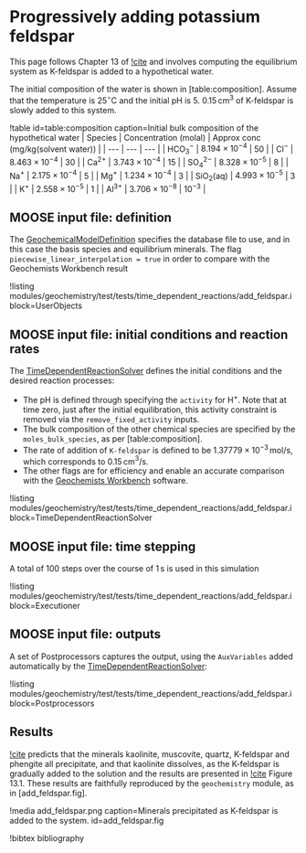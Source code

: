 # Progressively adding potassium feldspar

This page follows Chapter 13 of [!cite](bethke_2007) and involves computing the equilibrium system as K-feldspar is added to a hypothetical water.

The initial composition of the water is shown in [table:composition].  Assume that the temperature is 25$^{\circ}$C and the initial pH is 5.  $0.15\,$cm$^{3}$ of K-feldspar is slowly added to this system.

!table id=table:composition caption=Initial bulk composition of the hypothetical water
| Species | Concentration (molal) | Approx conc (mg/kg(solvent water)) |
| --- | --- | --- |
| HCO$_{3}^{-}$ | $8.194\times 10^{-4}$ | 50 |
| Cl$^{-}$ | $8.463\times 10^{-4}$ | 30 |
| Ca$^{2+}$ | $3.743\times 10^{-4}$ | 15 |
| SO$_{4}^{2-}$ | $8.328\times 10^{-5}$ | 8 |
| Na$^{+}$ | $2.175\times 10^{-4}$ | 5 |
| Mg$^{+}$ | $1.234\times 10^{-4}$ | 3 |
| SiO$_{2}$(aq) | $4.993\times 10^{-5}$ | 3 |
| K$^{+}$ | $2.558\times 10^{-5}$ | 1 |
| Al$^{3+}$ | $3.706\times 10^{-8}$ | $10^{-3}$ |

## MOOSE input file: definition

The [GeochemicalModelDefinition](GeochemicalModelDefinition.md) specifies the database file to use, and in this case the basis species and equilibrium minerals.  The flag `piecewise_linear_interpolation = true` in order to compare with the Geochemists Workbench result

!listing modules/geochemistry/test/tests/time_dependent_reactions/add_feldspar.i block=UserObjects

## MOOSE input file: initial conditions and reaction rates

The [TimeDependentReactionSolver](actions/AddTimeDependentReactionSolverAction.md) defines the initial conditions and the desired reaction processes:

- The pH is defined through specifying the `activity` for H$^{+}$.  Note that at time zero, just after the initial equilibration, this activity constraint is removed via the `remove_fixed_activity` inputs.
- The bulk composition of the other chemical species are specified by the `moles_bulk_species`, as per [table:composition].
- The rate of addition of `K-feldspar` is defined to be $1.37779\times 10^{-3}\,$mol/s, which corresponds to $0.15\,$cm$^{3}$/s.
- The other flags are for efficiency and enable an accurate comparison with the [Geochemists Workbench](https://www.gwb.com/) software.

!listing modules/geochemistry/test/tests/time_dependent_reactions/add_feldspar.i block=TimeDependentReactionSolver

## MOOSE input file: time stepping

A total of 100 steps over the course of 1$\,$s is used in this simulation

!listing modules/geochemistry/test/tests/time_dependent_reactions/add_feldspar.i block=Executioner

## MOOSE input file: outputs

A set of Postprocessors captures the output, using the `AuxVariables` added automatically by the [TimeDependentReactionSolver](actions/AddTimeDependentReactionSolverAction.md):

!listing modules/geochemistry/test/tests/time_dependent_reactions/add_feldspar.i block=Postprocessors

## Results

[!cite](bethke_2007) predicts that the minerals kaolinite, muscovite, quartz, K-feldspar and phengite all precipitate, and that kaolinite dissolves, as the K-feldspar is gradually added to the solution and the results are presented in [!cite](bethke_2007) Figure 13.1.  These results are faithfully reproduced by the `geochemistry` module, as in [add_feldspar.fig].

!media add_feldspar.png caption=Minerals precipitated as K-feldspar is added to the system.  id=add_feldspar.fig


!bibtex bibliography